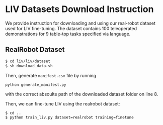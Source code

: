 # LIV Datasets Download Instruction

We provide instruction for downloading and using our real-robot dataset used for LIV fine-tuning. The dataset contains 100 teleoperated demonstrations for 9 table-top tasks specified via language.  

## RealRobot Dataset
```bash
$ cd liv/liv/dataset
$ sh download_data.sh
```
Then, generate ``manifest.csv`` file by running
```
python generate_manifest.py
```
with the correct absoulte path of the downloaded dataset folder on line 8. 


Then, we can fine-tune LIV using the realrobot dataset:
```bash
$ cd ..
$ python train_liv.py dataset=realrobot training=finetune
```